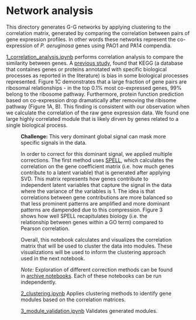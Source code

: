 # Network analysis
This directory generates G-G networks by applying clustering to the correlation matrix, generated by comparing the correlation between pairs of gene expression profiles. In other words these networks represent the co-expression of _P. aeruginosa_ genes using PAO1 and PA14 compendia.

[1_correlation_analysis.ipynb](1_correlation_analysis.ipynb) performs correlation analysis to compare the similarity between genes.
A [previous study](https://link.springer.com/article/10.1186/1471-2164-7-187), found that KEGG (a database that containes genes or proteins annotated with specific biological processes as reported in the literature) is bias in some biological processes represented.
Figure 1C demonstrates that a large fraction of gene pairs are ribosomal relationships - in the top 0.1% most co-expressed genes, 99% belong to the ribosome pathway.
Furthermore, protein function prediction based on co-expression drop dramatically after removing the ribisome pathway (Figure 1A, B).
This finding is consistent with our observation when we calculate the correlation of the raw gene expression data.
We found one large highly correlated module that is likely dirven by genes related to a single biological process.
<Figure>

**Challenge:** This very dominant global signal can mask more specific signals in the data.

In order to correct for this dominant signal, we applied multiple corrections. The first method uses [SPELL](https://academic.oup.com/bioinformatics/article/23/20/2692/229926), which calculates the correlation on the gene coefficient matrix (i.e. how much genes contribute to a latent variable) that is generated after applying SVD.
This matrix represents how genes contribute to independent latent variables that capture the signal in the data where the variance of the variables is 1.
The idea is that correlations between gene contributions are more balanced so that less prominent patterns are amplified and more dominant patterns are dampended due to this compression.
Figure 3 shows how well SPELL recapitulates biology (i.e. the relationship between genes within a GO term) compared to Pearson correlation.

Overall, this notebook calculates and visualizes the correlation matrix that will be used to cluster the data into modules. These visualizations will be used to inform the clustering approach used in the next notebook.

_Note:_ Exploration of different correction methods can be found in [archive notebooks](archive/corrected_correlation_analysis.ipynb). Each of these notebooks can be run independently.

[2_clustering.ipynb](2_clustering.ipynb) Applies clustering methods to identify gene modules based on the correlation matrices.

[3_module_validation.ipynb](3_module_validation.ipynb) Validates generated modules.

<!---Say which clustering method was decided and why>
<!---Plots of validation>
